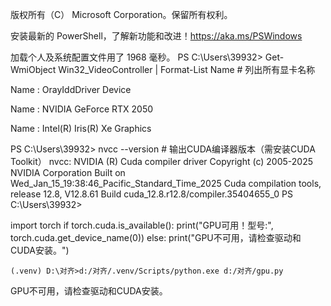 版权所有（C） Microsoft Corporation。保留所有权利。

安装最新的 PowerShell，了解新功能和改进！https://aka.ms/PSWindows

加载个人及系统配置文件用了 1968 毫秒。
PS C:\Users\39932> Get-WmiObject Win32_VideoController | Format-List Name  # 列出所有显卡名称


Name : OrayIddDriver Device

Name : NVIDIA GeForce RTX 2050

Name : Intel(R) Iris(R) Xe Graphics



PS C:\Users\39932> nvcc --version  # 输出CUDA编译器版本（需安装CUDA Toolkit）
nvcc: NVIDIA (R) Cuda compiler driver
Copyright (c) 2005-2025 NVIDIA Corporation
Built on Wed_Jan_15_19:38:46_Pacific_Standard_Time_2025
Cuda compilation tools, release 12.8, V12.8.61
Build cuda_12.8.r12.8/compiler.35404655_0
PS C:\Users\39932>




import torch
if torch.cuda.is_available():
    print("GPU可用！型号:", torch.cuda.get_device_name(0))
else:
    print("GPU不可用，请检查驱动和CUDA安装。")

    (.venv) D:\对齐>d:/对齐/.venv/Scripts/python.exe d:/对齐/gpu.py
GPU不可用，请检查驱动和CUDA安装。
